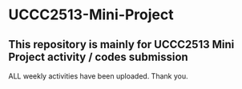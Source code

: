 # UCCC2513-Mini-Project

## This repository is mainly for UCCC2513 Mini Project activity / codes submission
ALL weekly activities have been uploaded. Thank you.
